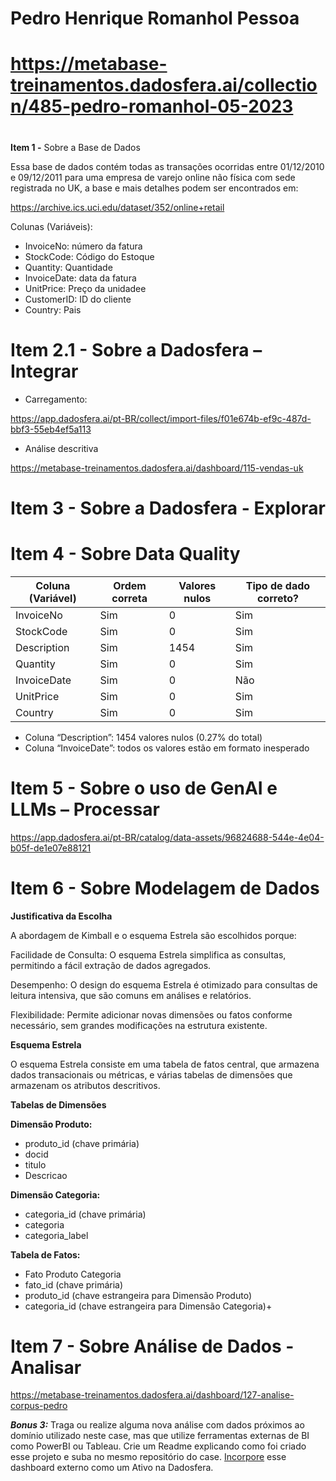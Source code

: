 # **Pedro Henrique Romanhol Pessoa**

# <https://metabase-treinamentos.dadosfera.ai/collection/485-pedro-romanhol-05-2023>

#

**Item 1 -** Sobre a Base de Dados

Essa base de dados contém todas as transações ocorridas entre 01/12/2010 e 09/12/2011 para uma empresa de varejo online não física com sede registrada no UK, a base e mais detalhes podem ser encontrados em:

<https://archive.ics.uci.edu/dataset/352/online+retail>

Colunas (Variáveis):

- InvoiceNo: número da fatura
- StockCode: Código do Estoque
- Quantity: Quantidade
- InvoiceDate: data da fatura
- UnitPrice: Preço da unidadee
- CustomerID: ID do cliente
- Country: Pais

# **Item 2.1 -** Sobre a Dadosfera – Integrar

- Carregamento:

<https://app.dadosfera.ai/pt-BR/collect/import-files/f01e674b-ef9c-487d-bbf3-55eb4ef5a113>

- Análise descritiva

<https://metabase-treinamentos.dadosfera.ai/dashboard/115-vendas-uk>

# **Item 3 -** Sobre a Dadosfera - Explorar

# **Item 4 -** Sobre Data Quality

| Coluna (Variável) | Ordem correta | Valores nulos | Tipo de dado correto? |
| --- | --- | --- | --- |
| InvoiceNo | Sim | 0   | Sim |
| StockCode | Sim | 0   | Sim |
| Description | Sim | 1454 | Sim |
| Quantity | Sim | 0   | Sim |
| InvoiceDate | Sim | 0   | Não |
| UnitPrice | Sim | 0   | Sim |
| Country | Sim | 0   | Sim |

- Coluna “Description”: 1454 valores nulos (0.27% do total)
- Coluna “InvoiceDate”: todos os valores estão em formato inesperado

# **Item 5 -** Sobre o uso de GenAI e LLMs – Processar

<https://app.dadosfera.ai/pt-BR/catalog/data-assets/96824688-544e-4e04-b05f-de1e07e88121>

# Item 6 - Sobre Modelagem de Dados

**Justificativa da Escolha**

A abordagem de Kimball e o esquema Estrela são escolhidos porque:

Facilidade de Consulta: O esquema Estrela simplifica as consultas, permitindo a fácil extração de dados agregados.

Desempenho: O design do esquema Estrela é otimizado para consultas de leitura intensiva, que são comuns em análises e relatórios.

Flexibilidade: Permite adicionar novas dimensões ou fatos conforme necessário, sem grandes modificações na estrutura existente.

**Esquema Estrela**

O esquema Estrela consiste em uma tabela de fatos central, que armazena dados transacionais ou métricas, e várias tabelas de dimensões que armazenam os atributos descritivos.

**Tabelas de Dimensões**

**Dimensão Produto:**

- produto_id (chave primária)
- docid
- titulo
- Descricao

**Dimensão Categoria:**

- categoria_id (chave primária)
- categoria
- categoria_label

**Tabela de Fatos:**

- Fato Produto Categoria
- fato_id (chave primária)
- produto_id (chave estrangeira para Dimensão Produto)
- categoria_id (chave estrangeira para Dimensão Categoria)+

# **Item 7 -** Sobre Análise de Dados - Analisar

<https://metabase-treinamentos.dadosfera.ai/dashboard/127-analise-corpus-pedro>

**_Bonus 3:_** Traga ou realize alguma nova análise com dados próximos ao domínio utilizado neste case, mas que utilize ferramentas externas de BI como PowerBI ou Tableau. Crie um Readme explicando como foi criado esse projeto e suba no mesmo repositório do case. [Incorpore](https://www.google.com/url?q=https://docs.dadosfera.ai/docs/carregar-ativos-manualmente&sa=D&source=editors&ust=1716474247010282&usg=AOvVaw2v2hMI7iO8ZjF_abZYBBZF) esse dashboard externo como um Ativo na Dadosfera.
